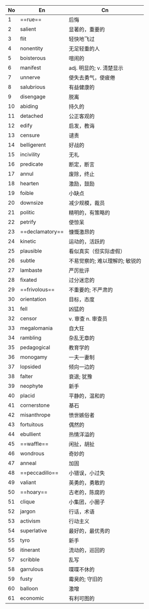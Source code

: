 
| No  | En              | Cn                |
| --- | --------------- | ----------------- |
| 1   | ==rue==         | 后悔                |
| 2   | salient         | 显著的，重要的           |
| 3   | flit            | 轻快地飞过             |
| 4   | nonentity       | 无足轻重的人            |
| 5   | boisterous      | 喧闹的               |
| 6   | manifest        | adj. 明显的; v. 清楚显示 |
| 7   | unnerve         | 使失去勇气，使疲倦         |
| 8   | salubrious      | 有益健康的             |
| 9   | disengage       | 脱离                |
| 10  | abiding         | 持久的               |
| 11  | detached        | 公正客观的             |
| 12  | edify           | 启发，教诲             |
| 13  | censure         | 谴责                |
| 14  | belligerent     | 好战的               |
| 15  | incivility      | 无礼                |
| 16  | predicate       | 断定，断言             |
| 17  | annul           | 废除，终止             |
| 18  | hearten         | 激励，鼓励             |
| 19  | foible          | 小缺点               |
| 20  | downsize        | 减少规模，裁员           |
| 21  | politic         | 精明的，有策略的          |
| 22  | petrify         | 使惊呆               |
| 23  | ==declamatory== | 慷慨激昂的             |
| 24  | kinetic         | 运动的，活跃的           |
| 25  | plausible       | 看似真实（但实际虚假）       |
| 26  | subtle          | 不易觉察的; 难以理解的; 敏锐的 |
| 27  | lambaste        | 严厉批评              |
| 28  | fixated         | 过分迷恋的             |
| 29  | ==frivolous==   | 不重要的; 不严肃的        |
| 30  | orientation     | 目标，态度             |
| 31  | fell            | 凶猛的               |
| 32  | censor          | v. 审查 n. 审查员      |
| 33  | megalomania     | 自大狂               |
| 34  | rambling        | 杂乱无章的             |
| 35  | pedagogical     | 教育学的              |
| 36  | monogamy        | 一夫一妻制             |
| 37  | lopsided        | 倾向一边的             |
| 38  | falter          | 衰退; 犹豫            |
| 39  | neophyte        | 新手                |
| 40  | placid          | 平静的，温和的           |
| 41  | cornerstone     | 基石                |
| 42  | misanthrope     | 愤世嫉俗者             |
| 43  | fortuitous      | 偶然的               |
| 44  | ebullient       | 热情洋溢的             |
| 45  | ==waffle==      | 闲扯，胡扯             |
| 46  | wondrous        | 奇妙的               |
| 47  | anneal          | 加固                |
| 48  | ==peccadillo==  | 小错误，小过失           |
| 49  | valiant         | 英勇的，勇敢的           |
| 50  | ==hoary==       | 古老的，陈腐的           |
| 51  | clique          | 小集团，小圈子           |
| 52  | jargon          | 行话，术语             |
| 53  | activism        | 行动主义              |
| 54  | superlative     | 最好的，最优秀的          |
| 55  | tyro            | 新手                |
| 56  | itinerant       | 流动的，巡回的           |
| 57  | scribble        | 乱写                |
| 58  | garrulous       | 喋喋不休的             |
| 59  | fusty           | 霉臭的; 守旧的          |
| 60  | balloon         | 激增                |
| 61  | economic        | 有利可图的             |

